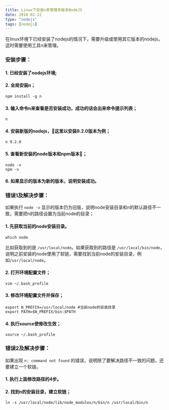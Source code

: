 ```yaml
---
title: Linux下安装n来管理多版本NodeJS
date: 2018-02-22
type: "nodejs"
tags: [nodejs]
---
```



在linux环境下已经安装了nodejs的情况下，需要升级或使用其它版本的nodejs，这时需要使用工具n来管理。


### 安装步骤：

#### 1. 已经安装了nodejs环境;


#### 2. 全局安装n；
```
npm install -g n
```
<!--more-->

#### 3. 输入命令n来查看是否安装成功，成功的话会出来命令提示列表；
```
n
```

#### 4. 安装新版的nodejs，这里以安装9.2.0版本为例；
```
n 9.2.0
```

#### 5. 查看新安装的node版本和npm版本；
```
node -v
npm -v
```

#### 6. 如果显示的版本为新的版本，说明安装成功。


### 错误1及解决步骤：

如果执行 `node -v` 显示的版本仍为旧版，说明node安装目录和n的默认路径不一致，需要把n的路径设置为当前node的目录；

#### 1. 先获取当前的node安装目录。
```
which node
```
比如获取到的是 `/usr/local/node`。如果获取到的路径是 `/usr/local/bin/node`，说明之前安装的node使用了软链，需要找到当前node的安装目录，例如`/usr/local/node`。

#### 2. 打开环境配置文件；
```
vim ~/.bash_profile
```

#### 3. 修改环境配置文件并保存；
```
export N_PREFIX=/usr/local/node #当前node的安装目录
export PATH=$N_PREFIX/bin:$PATH
```

#### 4. 执行source使修改生效；
```
source ~/.bash_profile
```


### 错误2及解决步骤：
如果出现 `n: command not found` 的错误，说明除了要解决路径不一致的问题，还要建立一个软链。

#### 1. 执行上面修改路径的4步。

#### 2. 找到n的安装目录，建立软链；
```
ln -s /usr/local/node/lib/node_modules/n/bin/n /usr/local/bin/n
```
